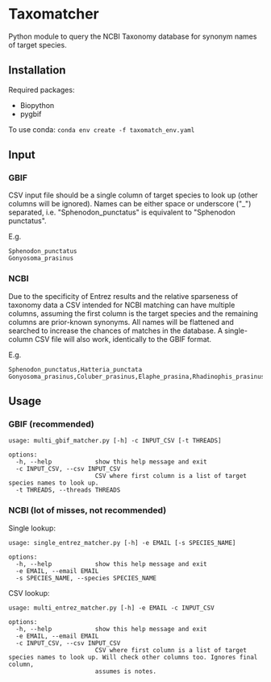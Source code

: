 # Taxomatcher
Python module to query the NCBI Taxonomy database for synonym names of target species.

## Installation
Required packages:
- Biopython
- pygbif

To use conda:
`conda env create -f taxomatch_env.yaml`

## Input

### GBIF
CSV input file should be a single column of target species to look up (other columns will be ignored). Names can be either space or underscore ("_") separated, i.e. "Sphenodon_punctatus" is equivalent to "Sphenodon punctatus". 

E.g.
```
Sphenodon_punctatus
Gonyosoma_prasinus
```

### NCBI
Due to the specificity of Entrez results and the relative sparseness of taxonomy data a CSV intended for NCBI matching can have multiple columns, assuming the first column is the target species and the remaining columns are prior-known synonyms. All names will be flattened and searched to increase the chances of matches in the database. A single-column CSV file will also work, identically to the GBIF format.

E.g.
```
Sphenodon_punctatus,Hatteria_punctata
Gonyosoma_prasinus,Coluber_prasinus,Elaphe_prasina,Rhadinophis_prasinus,Rhadinophis_prasina
```

## Usage

### GBIF (recommended)
```$ python taxomatcher/multi_gbif_matcher.py -h
usage: multi_gbif_matcher.py [-h] -c INPUT_CSV [-t THREADS]

options:
  -h, --help            show this help message and exit
  -c INPUT_CSV, --csv INPUT_CSV
                        CSV where first column is a list of target species names to look up.
  -t THREADS, --threads THREADS
```

### NCBI (lot of misses, not recommended)
Single lookup:
```$ python taxomatcher/single_entrez_matcher.py -h
usage: single_entrez_matcher.py [-h] -e EMAIL [-s SPECIES_NAME]

options:
  -h, --help            show this help message and exit
  -e EMAIL, --email EMAIL
  -s SPECIES_NAME, --species SPECIES_NAME
```

CSV lookup:
```$ python taxomatcher/multi_entrez_matcher.py -h
usage: multi_entrez_matcher.py [-h] -e EMAIL -c INPUT_CSV

options:
  -h, --help            show this help message and exit
  -e EMAIL, --email EMAIL
  -c INPUT_CSV, --csv INPUT_CSV
                        CSV where first column is a list of target species names to look up. Will check other columns too. Ignores final column,
                        assumes is notes.
```

